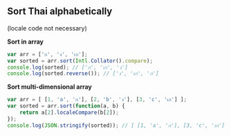 Sort Thai alphabetically
---
(locale code not necessary)  

**Sort in array**
```js
var arr = ['ก', 'ง', 'เก'];
var sorted = arr.sort(Intl.Collator().compare);
console.log(sorted); // ['ก', 'เก', 'ง']
console.log(sorted.reverse()); // ['ง', 'เก', 'ก']
```

**Sort multi-dimensional array**
```js
var arr = [ [1, 'a', 'ก'], [2, 'b', 'ง'], [3, 'c', 'เก'] ];
var sorted = arr.sort(function(a, b) {
    return a[2].localeCompare(b[2]);
});
console.log(JSON.stringify(sorted)); // [ [1, 'a', 'ก'], [3, 'c', 'เก'], [2, 'b', 'ง'] ] 
```
